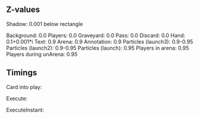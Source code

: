 Z-values
--------

Shadow:                 0.001 below rectangle

Background:             0.0
Players:                0.0
Graveyard:              0.0
Pass:                   0.0
Discard:                0.0
Hand:                   0.1+0.001*i
Text:                   0.9
Arena:                  0.9
Annotation:             0.9
Particles (launch3):    0.9-0.95
Particles (launch2):    0.9-0.95
Particles (launch):     0.95
Players in arena:       0.95
Players during unArena: 0.95

Timings
-------
Card into play:

Execute:

ExecuteInstant:
